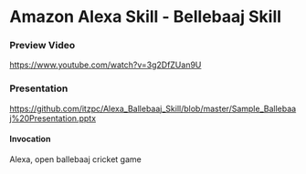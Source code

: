 # Amazon Alexa Skill - Bellebaaj Skill

### Preview Video
https://www.youtube.com/watch?v=3g2DfZUan9U

### Presentation
https://github.com/itzpc/Alexa_Ballebaaj_Skill/blob/master/Sample_Ballebaaj%20Presentation.pptx

#### Invocation

Alexa, open ballebaaj cricket game

